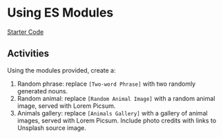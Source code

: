 # Using ES Modules
[Starter Code](starter)

## Activities
Using the modules provided, create a:
1. Random phrase: replace `[Two-word Phrase]` with two randomly generated nouns.
2. Random animal: replace `[Random Animal Image]` with a random animal image, served with Lorem Picsum.
3. Animals gallery: replace `[Animals Gallery]` with a gallery of animal images, served with Lorem Picsum. Include photo credits with links to Unsplash source image.